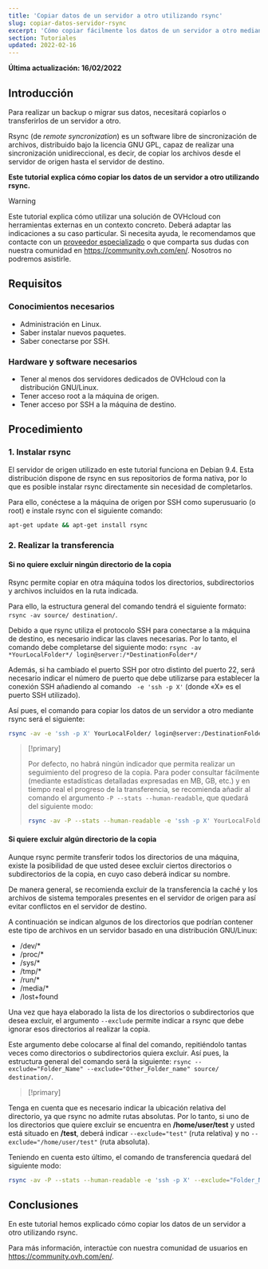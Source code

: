 ```yaml
---
title: 'Copiar datos de un servidor a otro utilizando rsync'
slug: copiar-datos-servidor-rsync
excerpt: 'Cómo copiar fácilmente los datos de un servidor a otro mediante rsync'
section: Tutoriales
updated: 2022-02-16
---
```


**Última actualización: 16/02/2022**

## Introducción

Para realizar un backup o migrar sus datos, necesitará copiarlos o transferirlos de un servidor a otro. 

Rsync (de *remote syncronization*) es un software libre de sincronización de archivos, distribuido bajo la licencia GNU GPL, capaz de realizar una sincronización unidireccional, es decir, de copiar los archivos desde el servidor de origen hasta el servidor de destino. 

**Este tutorial explica cómo copiar los datos de un servidor a otro utilizando rsync.**

> [!warning]
>
Este tutorial explica cómo utilizar una solución de OVHcloud con herramientas externas en un contexto concreto. Deberá adaptar las indicaciones a su caso particular. Si necesita ayuda, le recomendamos que contacte con un [proveedor especializado](https://partner.ovhcloud.com/es/directory/) o que comparta sus dudas con nuestra comunidad en <https://community.ovh.com/en/>. Nosotros no podremos asistirle.
>

## Requisitos


### Conocimientos necesarios

* Administración en Linux.
* Saber instalar nuevos paquetes. 
* Saber conectarse por SSH.


### Hardware y software necesarios

* Tener al menos dos servidores dedicados de OVHcloud con la distribución GNU/Linux.
* Tener acceso root a la máquina de origen.
* Tener acceso por SSH a la máquina de destino. 

## Procedimiento


### 1. Instalar rsync

El servidor de origen utilizado en este tutorial funciona en Debian 9.4. Esta distribución dispone de rsync en sus repositorios de forma nativa, por lo que es posible instalar rsync directamente sin necesidad de completarlos.

Para ello, conéctese a la máquina de origen por SSH como superusuario (o root) e instale rsync con el siguiente comando:

```sh
apt-get update && apt-get install rsync
```

### 2. Realizar la transferencia


#### Si no quiere excluir ningún directorio de la copia

Rsync permite copiar en otra máquina todos los directorios, subdirectorios y archivos incluidos en la ruta indicada.

Para ello, la estructura general del comando tendrá el siguiente formato: `rsync -av source/ destination/`.  

Debido a que rsync utiliza el protocolo SSH para conectarse a la máquina de destino, es necesario indicar las claves necesarias. Por lo tanto, el comando debe completarse del siguiente modo: `rsync -av *YourLocalFolder*/ login@server:/*DestinationFolder*/`

Además, si ha cambiado el puerto SSH por otro distinto del puerto 22, será necesario indicar el número de puerto que debe utilizarse para establecer la conexión SSH añadiendo al comando ` -e 'ssh -p X'` (donde «X» es el puerto SSH utilizado).

Así pues, el comando para copiar los datos de un servidor a otro mediante rsync será el siguiente:

```sh
rsync -av -e 'ssh -p X' YourLocalFolder/ login@server:/DestinationFolder/
```

> [!primary]
>
> Por defecto, no habrá ningún indicador que permita realizar un seguimiento del progreso de la copia.
> Para poder consultar fácilmente (mediante estadísticas detalladas expresadas en MB, GB, etc.) y en tiempo real el progreso de la transferencia, se recomienda añadir al comando el argumento `-P --stats --human-readable`, que quedará del siguiente modo:
>
> ```sh
> rsync -av -P --stats --human-readable -e 'ssh -p X' YourLocalFolder/ login@server:/DestinationFolder/
> ```


#### Si quiere excluir algún directorio de la copia

Aunque rsync permite transferir todos los directorios de una máquina, existe la posibilidad de que usted desee excluir ciertos directorios o subdirectorios de la copia, en cuyo caso deberá indicar su nombre.

De manera general, se recomienda excluir de la transferencia la caché y los archivos de sistema temporales presentes en el servidor de origen para así evitar conflictos en el servidor de destino. 

A continuación se indican algunos de los directorios que podrían contener este tipo de archivos en un servidor basado en una distribución GNU/Linux: 

* /dev/*
* /proc/* 
* /sys/*
* /tmp/*
* /run/*
* /media/*
* /lost+found
 
Una vez que haya elaborado la lista de los directorios o subdirectorios que desea excluir, el argumento `--exclude` permite indicar a rsync que debe ignorar esos directorios al realizar la copia. 
 
Este argumento debe colocarse al final del comando, repitiéndolo tantas veces como directorios o subdirectorios quiera excluir. Así pues, la estructura general del comando será la siguiente: `rsync --exclude="Folder_Name" --exclude="Other_Folder_name" source/ destination/`.

> [!primary]
>
Tenga en cuenta que es necesario indicar la ubicación relativa del directorio, ya que rsync no admite rutas absolutas. Por lo tanto, si uno de los directorios que quiere excluir se encuentra en **/home/user/test** y usted está situado en **/test**, deberá  indicar `--exclude="test"` (ruta relativa) y no `--exclude="/home/user/test"` (ruta absoluta).
>


Teniendo en cuenta esto último, el comando de transferencia quedará del siguiente modo:
 	
```sh
rsync -av -P --stats --human-readable -e 'ssh -p X' --exclude="Folder_Name" --exclude="Other_Folder_name" YourLocalFolder/ login@server:/DestinationFolder/
```

## Conclusiones

En este tutorial hemos explicado cómo copiar los datos de un servidor a otro utilizando rsync.

Para más información, interactúe con nuestra comunidad de usuarios en <https://community.ovh.com/en/>.
